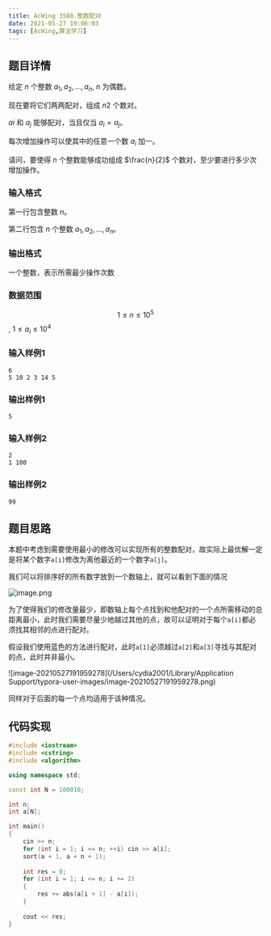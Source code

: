 ```yaml
---
title: AcWing 3580.整数配对
date: 2021-05-27 19:06:03
tags: [AcWing,算法学习]
---
```


## 题目详情

给定 $n$ 个整数 $a_1,a_2,…,a_n$, $n$ 为偶数。

现在要将它们两两配对，组成 $n2$ 个数对。

$ai$ 和 $a_j$ 能够配对，当且仅当 $a_i=a_j$。

每次增加操作可以使其中的任意一个数 $a_i$ 加一。

请问，要使得 $n$ 个整数能够成功组成 $\frac{n}{2}$ 个数对，至少要进行多少次增加操作。

<!--more-->

### 输入格式

第一行包含整数 $n$。

第二行包含 $n$ 个整数 $a_1,a_2,…,a_n$。

### 输出格式

一个整数，表示所需最少操作次数

### 数据范围

$$1\leq n\leq10^5$$,
$1\leq a_i\leq10^4$

### 输入样例1

```
6
5 10 2 3 14 5
```

### 输出样例1

```
5
```

### 输入样例2

```
2
1 100
```

### 输出样例2

```
99
```



## 题目思路

本题中考虑到需要使用最小的修改可以实现所有的整数配对，故实际上最优解一定是将某个数字`a[i]`修改为离他最近的一个数字`a[j]`。

我们可以将排序好的所有数字放到一个数轴上，就可以看到下面的情况

![image.png](https://i.loli.net/2021/05/27/a83RVLOoG4hKdYM.png)

为了使得我们的修改量最少，即数轴上每个点找到和他配对的一个点所需移动的总距离最小，此时我们需要尽量少地越过其他的点，故可以证明对于每个`a[i]`都必须找其相邻的点进行配对。

假设我们使用蓝色的方法进行配对，此时`a[1]`必须越过`a[2]`和`a[3]`寻找与其配对的点，此时并非最小。

![image-20210527191959278](/Users/cydia2001/Library/Application Support/typora-user-images/image-20210527191959278.png)

同样对于后面的每一个点均适用于该种情况。

## 代码实现

```c++
#include <iostream>
#include <cstring>
#include <algorithm>

using namespace std;

const int N = 100010;

int n;
int a[N];

int main()
{
    cin >> n;
    for (int i = 1; i <= n; ++i) cin >> a[i];
    sort(a + 1, a + n + 1);
    
    int res = 0;
    for (int i = 1; i <= n; i += 2)
    {
        res += abs(a[i + 1] - a[i]);
    }
    
    cout << res;
}
```

